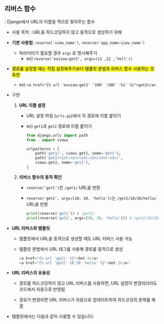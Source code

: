 ## **리버스 함수**

: Django에서 URL의 이름을 역으로 찾아주는 함수

- 사용 목적 : URL을 하드코딩하지 않고 동적으로 생성하기 위해

- **기본 사용법**: `reverse('view_name')`, `reverse('app_name:view_name')`
  
  - 파라미터가 필요할 경우 `args` 로 명시해주기
    - ex) `reverse('exview:get2', args=(11 ,22 ,'hell'))`

- <mark>경로를 설정할 때는 직접 설정해주기보다 템플릿 문법과 리버스 함수 사용하는 것 추천</mark>
  
  - ex) `<a href="{% url 'exview:get2' '100' '200' 'hi' %}">get2</a>`

- 구현
  
  1. **URL 이름 설정**
     
     - URL 설정 파일 (`urls.py`)에서 각 경로에 이름 붙이기
     
     - ex) `get1`과 `get2` 경로에 이름 붙이기
       
       ```python
       from django.urls import path 
       from . import views 
       
       urlpatterns = [ 
           path('get1/', views.get1, name='get1'), 
           path('get2/<int:n1>/<int:n2>/<str:n3>/', 
           views.get2, name='get2'), 
       ]
       ```
  
  2. **리버스 함수의 동작 확인**
     
     - `reverse('get1')`은 `/get1/` URL을 반환
     
     - `reverse('get2', args=[10, 20, 'hello'])`는 `/get2/10/20/hello/` URL을 반환
       
       ```python
       print(reverse('get1')) # /get1/
       print(reverse('get2', args=[10, 20, 'hello'])) # /get2/10/20/hello/`
       ```

- **URL 리버스와 템플릿**
  
  - 템플릿에서 URL을 동적으로 생성할 때도 URL 리버스 사용 가능
  
  - 템플릿 문법에서 URL 태그를 사용해 경로를 동적으로 생성
    
    ```python
    <a href="{% url 'get1' %}">Get 1</a>
    <a href="{% url 'get2' 10 20 'hello' %}">Get 2</a>`
    ```

- **URL 리버스의 유용성**
  
  - 경로를 하드코딩하지 않고 URL 리버스를 사용하면, URL 설정이 변경되더라도 코드에서 자동으로 반영됨
  
  - 경로가 변경되면 URL 리버스가 자동으로 업데이트하여 하드코딩의 문제를 해결



- 템플릿에서는 다음과 같이 사용할 수 있습니다:
